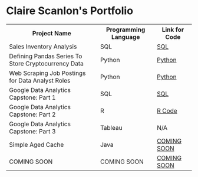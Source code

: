 # Claire Scanlon's Portfolio

<table>

<tr>

<th> Project Name </th>

<th> Programming Language </th> 

<th> Link for Code </th>

</tr>

<tr>

<td> Sales Inventory Analysis</td>

<td> SQL </td>

<td> <a href="https://github.com/clairescanlon/Data_Analysis_Portfolio/blob/c357e5ed573a7b4c92b63965fe86bd0ae0528a9b/Sales%20Inventory%20Analysis"> SQL </a> </td>

</tr>

<tr>

<td> Defining Pandas Series To Store Cryptocurrency Data </td>

<td> Python </td>

<td> <a href="https://github.com/clairescanlon/Data_Analysis_Portfolio/blob/ee5d8929ba6113bb2e6d0a94a427388f2e4337b4/Defining%20Pandas%20Series%20To%20Store%20Cryptocurrency%20Data"> Python </a> </td>

</tr>

<tr>

<td> Web Scraping Job Postings for Data Analyst Roles </td>

<td> Python </td>

<td> <a href="https://github.com/clairescanlon/Data_Analysis_Portfolio/blob/a54506bd9b8c522ff80dcd4cdeb7257ac81c7adc/DataAnalyst_JobPostings_Scraping.ipynb"> Python </a> </td>

</tr>

<tr>

<td> Google Data Analytics Capstone: Part 1 </td>

<td> SQL </td>

<td> <a href="https://github.com/clairescanlon/Data_Analysis_Portfolio/blob/10047dd8750dd771f77843fc3027a8c2ade1cb45/Google%20Data%20Analysis%20Capstone%3A%20Part%201"> SQL </a> </td>

</tr>

<tr>

<td> Google Data Analytics Capstone: Part 2 </td>

<td> R </td>

<td> <a href="https://github.com/clairescanlon/Data_Portfolio/blob/da271c1a6986c8977c9f4f784a62ba1f6446fa9d/Google%20Data%20Analytics%20Capstone%3A%20Part%202"> R Code </a> </td>

</tr>

<tr>

<td> Google Data Analytics Capstone: Part 3 </td>

<td> Tableau </td> 

<td> N/A </td>

</tr>

<tr>

<td> Simple Aged Cache </td>

<td> Java </td>

<td> <a href="LINK"> COMING SOON </a> </td>

</tr>

<tr>

<td> COMING SOON </td>

<td> COMING SOON </td>

<td> <a href="LINK"> COMING SOON </a> </td>

</tr>

</table>
